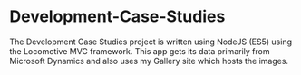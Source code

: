 # Development-Case-Studies

The Development Case Studies project is written using NodeJS (ES5) using the Locomotive MVC framework. This app gets its data primarily from Microsoft Dynamics and also uses my Gallery site which hosts the images.
